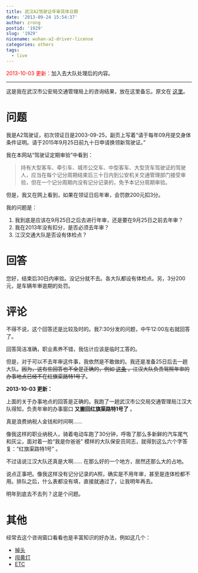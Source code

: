 ```yaml
---
title: 武汉A2驾驶证年审具体日期
date: '2013-09-24 15:54:37'
author: zrong
postid: '1929'
slug: '1929'
nicename: wuhan-a2-driver-license
categories: others
tags:
  - live
---
```


<span style="color:red">2013-10-03 更新：</span>加入去大队处理后的内容。

------------------------------------------------------------------------

这是我在武汉市公安局交通管理局上的咨询结果，放在这里备忘。原文在 [这里](http://www.whjg.gov.cn/tabid/140/Default.aspx?ItemId=85299)。

# 问题

我是A2驾驶证，初次领证日是2003-09-25，副页上写着“请于每年09月提交身体条件证明。请于2015年9月25日前九十日申请换领新驾驶证。”

我在本网站“驾驶证定期审验”中看到：

> 持有大型客车、牵引车、城市公交车、中型客车、大型货车驾驶证的驾驶人，应当在每个记分周期结束后三十日内到公安机关交通管理部门接受审验，但在一个记分周期内没有记分记录的，免予本记分周期审验。

但是，我又在网上看到，如果在领证日后年审，会罚款200元扣3分。

我的问题是： <!--more-->

1.  我到底是应该在9月25日之后去进行年审，还是要在9月25日之前去年审？
2.  我在2013年没有扣分，是否必须去年审？
3.  江汉交通大队是否设有体检点？

# 回答

您好，结束后30日内审验。没记分就不去。各大队都设有体检点。另，3分200元，是车辆年审逾期的处罚。

# 评论

不得不说，这个回答还是比较及时的。我7:30分发的问题，中午12:00左右就回答了。

回答简洁准确，职业素养不错，我估计应该是临时工答的。

但是，对于可以不去年审这件事，我依然是不敢做的。我还是准备25日后去一趟大队。~~因为，这有些回答也不全是正确的，例如 [这条](http://www.whjg.gov.cn/tabid/140/Default.aspx?ItemId=85316) ，江汉大队负责驾照年审的办事地点已经不在红旗渠路特1号了~~。

**2013-10-03 更新：**

上面的关于办事地点的回答是正确的。我跑了一趟武汉市公交局交通管理局江汉大队得知，负责年审的办事窗口 **又搬回红旗渠路特1号了** 。

真是浪费纳税人金钱和时间啊……

像我这样的职业纳税人，骑着电动车跑了30分钟，呼吸了那么多新鲜的汽车尾气和灰尘，面对着一脸“我是你爸爸” 模样的大队保安员同志，就得到这么六个字答复：“红旗渠路特1号” 。

不过话说江汉大队还真是大啊…… 在那么好的一个地方，居然还那么大的占地。

说点正事吧。像我这样没有记分记录的A照，确实是不用年审，甚至是连体检都不用。排队之后，什么表都没有填，直接就通过了，让我明年再去。

明年到底去不去列？这是个问题。

# 其他

经常去这个咨询窗口看看也是丰富知识的好办法，例如这几个：

-   [掉头](http://www.whjg.gov.cn/tabid/140/Default.aspx?ItemId=85405)
-   [闯黄灯](http://www.whjg.gov.cn/tabid/140/Default.aspx?ItemId=85243)
-   [ETC](http://www.whjg.gov.cn/tabid/140/Default.aspx?ItemId=85366)
